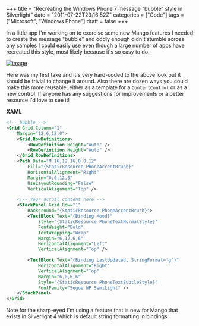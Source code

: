 +++
title = "Recreating the Windows Phone 7 message “bubble” style in Silverlight"
date = "2011-07-22T23:16:52Z"
categories = ["Code"]
tags = ["Microsoft", "Windows Phone"]
draft = false
+++

In a little app I'm working on to exercise some new Mango features I needed to create the message "bubble" and oddly enough didn't stumble across any samples I could easily use even though a large number of apps have recreated this style, most likely because it's so easy to do.

[![image](/images/image_thumb_5.png "image")](/images/image_5.png)

Here was my first take and it's very hard-coded to the above look but it should be trivial to change it around. Also there are dozen ways you could make this more reusable, either as a template for a `ContentControl` or as a new control. If anyone has any suggestions for improvements or a better resource I'd love to see it!

**XAML**

```xml
<!-- bubble -->
<Grid Grid.Column="1"
    Margin="12,6,12,0">
    <Grid.RowDefinitions>
        <RowDefinition Height="Auto" />
        <RowDefinition Height="Auto" />
    </Grid.RowDefinitions>
    <Path Data="M 16,12 16,0 0,12"
        Fill="{StaticResource PhoneAccentBrush}"
        HorizontalAlignment="Right"
        Margin="0,0,12,0"
        UseLayoutRounding="False"
        VerticalAlignment="Top" />

    <!-- Your actual content here -->
    <StackPanel Grid.Row="1"
        Background="{StaticResource PhoneAccentBrush}">
        <TextBlock Text="{Binding Mood}"
            Style="{StaticResource PhoneTextNormalStyle}"
            FontWeight="Bold"
            TextWrapping="Wrap"
            Margin="6,12,6,6"
            HorizontalAlignment="Left"
            VerticalAlignment="Top" />

        <TextBlock Text="{Binding LastUpdated, StringFormat='g'}"
            HorizontalAlignment="Right"
            VerticalAlignment="Top"
            Margin="6,0,6,6"
            Style="{StaticResource PhoneTextSubtleStyle}"
            FontFamily="Segoe WP SemiLight" />
    </StackPanel>
</Grid>
```

Note for the sharp-eyed I'm using a feature that is new for Mango that exists in Silverlight 4 which is default string formatting in bindings.
